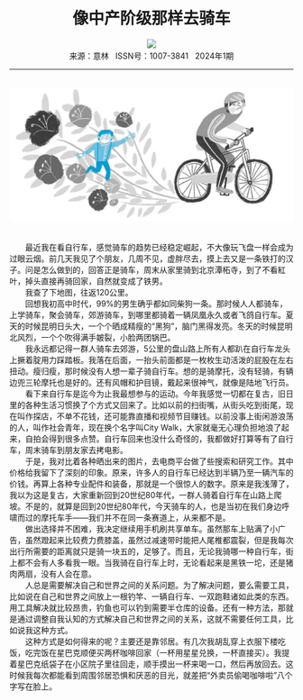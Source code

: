 # <center>像中产阶级那样去骑车</center>

<div align=center><img src="https://raw.githubusercontent.com/leaguecn/magazines/main/img_authors/%d7%f7%d5%df%a3%ba%ba%cd%b2%cb%cd%b7.jpg"></div>

<center>来源：意林   ISSN号：1007-3841   2024年1期</center>

* * *

<br>![](https://raw.githubusercontent.com/leaguecn/magazines/main/img/yili20240124-1-l.jpg)

  
<br>　　最近我在看自行车，感觉骑车的趋势已经稳定崛起，不大像玩飞盘一样会成为过眼云烟。前几天我见了个朋友，几周不见，虚胖尽去，摸上去又是一条铁打的汉子。问是怎么做到的，回答正是骑车，周末从家里骑到北京潭柘寺，到了不看紅叶，掉头直接再骑回家，自然就变成了铁男。  
　　我查了下地图，往返120公里。  
　　回想我初高中时代，99%的男生确乎都如同柴狗一条。那时候人人都骑车，上学骑车，聚会骑车，郊游骑车，到哪里都骑着一辆凤凰永久或者飞鸽自行车。夏天的时候昆明日头大，一个个晒成精瘦的“黑狗”，脑门黑得发亮。冬天的时候昆明北风烈，一个个吹得满手皴裂，小脸两团锅巴。  
　　我永远都记得一群人骑车去郊游，5公里的盘山路上所有人都趴在自行车龙头上撅着腚用力踩踏板。我落在后面，一抬头前面都是一枚枚生动活泼的屁股在左右扭动。瘦归瘦，那时候没有人想一辈子骑自行车。想的是骑摩托，没有轻骑，有辆边兜三轮摩托也是好的。还有风帽和护目镜，戴起来很神气，就像是陆地飞行员。  
　　看下来自行车是迄今为止我最想参与的运动。今年我感觉一切都在复古，旧日里的各种生活习惯换了个方式又回来了。比如以前的扫街嘴，从街头吃到街尾，现在叫作探店，不单不花钱，还可能靠直播和视频节目赚钱。以前没事上街闲游浪荡的人，叫作社会青年，现在换个名字叫City Walk，大家就毫无心理负担地浪了起来，自拍会得到很多点赞。自行车回来也没什么奇怪的，我都做好打算等有了自行车，周末骑车到朋友家去拷电影。  
　　于是，我对比着各种晒出来的图片，去电商平台做了些搜索和研究工作。其中价格给我留下了深刻的印象。原来，许多人的自行车已经达到半辆乃至一辆汽车的价钱。再算上各种专业配件和装备，那就是一个很惊人的数字。原来是我浅薄了，我以为这是复古，大家重新回到20世纪80年代，一群人骑着自行车在山路上爬坡。不是的，就算是回到20世纪80年代，今天骑车的人，也是当初在我们身边呼啸而过的摩托车手——我们并不在同一条赛道上，从来都不是。  
　　做出选择并不困难，我决定继续用手机刷共享单车。虽然那车上贴满了小广告，虽然蹬起来比较费力费膝盖，虽然过减速带时能把人尾椎都震裂，但是我每次出行所需要的距离就只是骑一块五的，足够了。而且，无论我骑哪一种自行车，街上都不会有人多看我一眼。当我骑在自行车上时，无论看起来是黑铁一坨，还是猪肉两扇，没有人会在意。  
　　人总是需要解决自己和世界之间的关系问题。为了解决问题，要么需要工具，比如说在自己和世界之间放上一根钓竿、一辆自行车、一双跑鞋诸如此类的东西。用工具解决就比较昂贵，钓鱼也可以钓到需要半仓库的设备。还有一种方法，那就是通过调整自我认知的方式解决自己和世界之间的关系，这就不需要任何工具，比如说我这种方式。  
　　这种方式是如何得来的呢？主要还是靠邻居。有几次我胡乱穿上衣服下楼吃饭，吃完饭在星巴克顺便买两杯咖啡回家（一杯用星星兑换，一杯直接买）。我提着星巴克纸袋子在小区院子里往回走，顺手摸出一杯来喝一口，然后再放回去。这时候我每次都能看到周围邻居恐惧和厌恶的目光，就差把“外卖员偷喝咖啡啦”八个字写在脸上。
